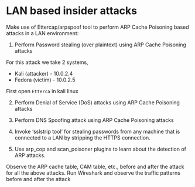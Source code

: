 # LAN based insider attacks


Make use of Ettercap/arpspoof tool to perform ARP Cache Poisoning based attacks in a LAN
environment:

1. Perform Password stealing (over plaintext) using ARP Cache Poisoning attacks

For this attack we take 2 systems, 

- Kali (attacker) - 10.0.2.4
- Fedora (victim) - 10.0.2.5

First open `Etterca` in kali linux




2. Perform Denial of Service (DoS) attacks using ARP Cache Poisoning attacks


3. Perform DNS Spoofing attack using ARP Cache Poisoning attacks


4. Invoke ‘sslstrip tool’ for stealing passwords from any machine that is connected to a LAN by
stripping the HTTPS connection.

5. Use arp_cop and scan_poisoner plugins to learn about the detection of ARP attacks.


Observe the ARP cache table, CAM table, etc., before and after the attack for all the above attacks. Run
Wireshark and observe the traffic patterns before and after the attack
